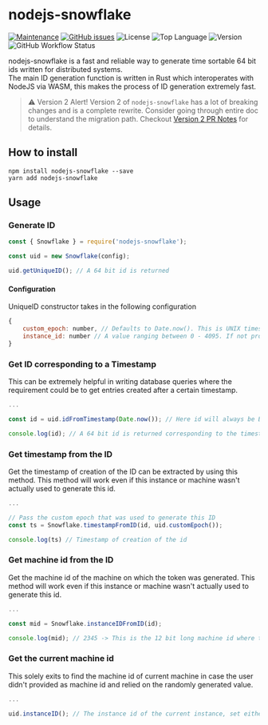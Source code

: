 # nodejs-snowflake

[![Maintenance](https://img.shields.io/badge/Maintained%3F-yes-green.svg)](https://github.com/utkarsh-pro/nodejs-snowflake/graphs/commit-activity)
[![GitHub issues](https://img.shields.io/github/issues/utkarsh-pro/nodejs-snowflake.svg)](https://github.com/utkarsh-pro/nodejs-snowflake/issues/)
![License](https://img.shields.io/npm/l/nodejs-snowflake)
![Top Language](https://img.shields.io/github/languages/top/utkarsh-pro/nodejs-snowflake)
![Version](https://img.shields.io/npm/v/nodejs-snowflake)
![GitHub Workflow Status](https://img.shields.io/github/workflow/status/utkarsh-pro/nodejs-snowflake/Releases)

nodejs-snowflake is a fast and reliable way to generate time sortable 64 bit ids written for distributed systems.  
The main ID generation function is written in Rust which interoperates with NodeJS via WASM, this makes the process of ID generation extremely fast.


> ⚠️ Version 2 Alert! Version 2 of `nodejs-snowflake` has a lot of breaking changes and is a complete rewrite. Consider going through entire doc to understand the migration path. Checkout [Version 2 PR Notes](https://github.com/utkarsh-pro/nodejs-snowflake/pull/14) for details.

## How to install

```
npm install nodejs-snowflake --save
yarn add nodejs-snowflake
```

## Usage

### Generate ID

```javascript
const { Snowflake } = require('nodejs-snowflake');

const uid = new Snowflake(config);

uid.getUniqueID(); // A 64 bit id is returned

```

#### Configuration
UniqueID constructor takes in the following configuration

```javascript
{
    custom_epoch: number, // Defaults to Date.now(). This is UNIX timestamp in ms
    instance_id: number // A value ranging between 0 - 4095. If not provided then a random value will be used
}
```

### Get ID corresponding to a Timestamp
This can be extremely helpful in writing database queries where the requirement could be to get entries created after a certain timestamp.

```javascript
...

const id = uid.idFromTimestamp(Date.now()); // Here id will always be BigInt

console.log(id); // A 64 bit id is returned corresponding to the timestamp given

```

### Get timestamp from the ID
Get the timestamp of creation of the ID can be extracted by using this method. This method will work even if this instance or machine wasn't actually used to generate this id.

```javascript
...

// Pass the custom epoch that was used to generate this ID
const ts = Snowflake.timestampFromID(id, uid.customEpoch());

console.log(ts) // Timestamp of creation of the id

```

### Get machine id from the ID
Get the machine id of the machine on which the token was generated. This method will work even if this instance or machine wasn't actually used to generate this id.

```javascript
...

const mid = Snowflake.instanceIDFromID(id);

console.log(mid); // 2345 -> This is the 12 bit long machine id where this token was generated

```

### Get the current machine id
This solely exits to find the machine id of current machine in case the user didn't provided as machine id and relied on the randomly generated value.

```javascript
...

uid.instanceID(); // The instance id of the current instance, set either by user or randomly generated

```
